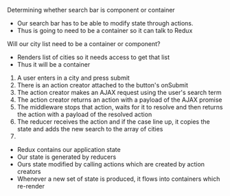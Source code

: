 Determining whether search bar is component or container
- Our search bar has to be able to modify state through actions.
- Thus is going to need to be a container so it can talk to Redux

Will our city list need to be a container or component?
- Renders list of cities so it  needs access to get that list
- Thus it will be a container




1) A user enters in a city and press submit
2) There is an action creator attached to the button's onSubmit
3) The action creator makes an AJAX request using the user's search term
4) The action creator returns an action with a payload of the AJAX promise
5) The middleware stops that action, waits for it to resolve and then returns the action with a payload of the resolved action
6) The reducer receives the action and if the case line up, it copies the state and adds the new search to the array of cities
7)



- Redux contains our application state
- Our state is generated by reducers
- Ours state modified by calling actions which are created by action creators
- Whenever a new set of state is produced, it flows into containers which re-render
